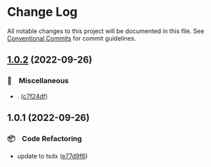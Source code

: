 # Change Log

All notable changes to this project will be documented in this file.
See [Conventional Commits](https://conventionalcommits.org) for commit guidelines.

## [1.0.2](https://github.com/bluelovers/ws-array/compare/@lazy-array/util-unique@1.0.1...@lazy-array/util-unique@1.0.2) (2022-09-26)



### 🔖　Miscellaneous

* . ([c7f24df](https://github.com/bluelovers/ws-array/commit/c7f24dffc867f36fdb75f618fb3bebee05fa645c))



## 1.0.1 (2022-09-26)



### 📦　Code Refactoring

* update to tsdx ([e77d9f6](https://github.com/bluelovers/ws-array/commit/e77d9f66acc24c9fb970ad6fef1e258d258ef32b))
